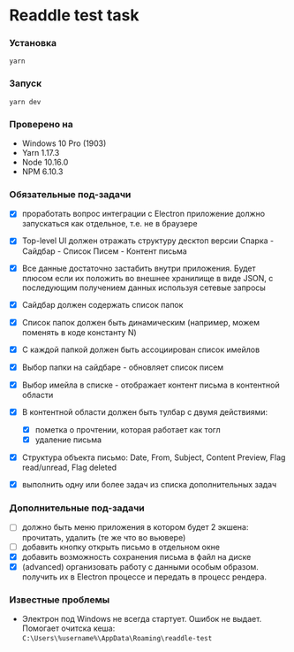 # Readdle test task

### Установка
`yarn`


### Запуск
`yarn dev`

### Проверено на
- Windows 10 Pro (1903)
- Yarn 1.17.3
- Node 10.16.0
- NPM 6.10.3

### Обязательные под-задачи

- [x] проработать вопрос интеграции с Electron приложение должно запускаться как отдельное, т.е. не в браузере
- [x] Top-level UI должен отражать структуру десктоп версии Спарка - Сайдбар - Список Писем - Контент письма
- [x] Все данные достаточно застабить внутри приложения. Будет плюсом если их положить во внешнее хранилище в виде JSON, с последующим получением данных используя сетевые запросы
- [x] Сайдбар должен содержать список папок
- [x] Список папок должен быть динамическим (например, можем поменять в коде константу N)
- [x] С каждой папкой должен быть ассоциирован список имейлов
- [x] Выбор папки на сайдбаре - обновляет список писем
- [x] Выбор имейла в списке - отображает контент письма в контентной области

- [x] В контентной области должен быть тулбар с двумя действиями:
    - [x] пометка о прочтении, которая работает как тогл
    - [x] удаление письма
- [x] Структура объекта письмо: Date, From, Subject, Content Preview, Flag read/unread, Flag deleted
- [x] выполнить одну или более задач из списка дополнительных задач

### Дополнительные под-задачи

- [ ] должно быть меню приложения в котором будет 2 экшена: прочитать, удалить (те же что во вьювере)
- [ ] добавить кнопку открыть письмо в отдельном окне
- [x] добавить возможность сохранения письма в файл на диске
- [x] (advanced) организовать работу с данными особым образом. получить их в Electron процессе и передать в процесс рендера.

### Известные проблемы
- Электрон под Windows не всегда стартует. Ошибок не выдает. Помогает очитска кеша:
`C:\Users\%username%\AppData\Roaming\readdle-test`
